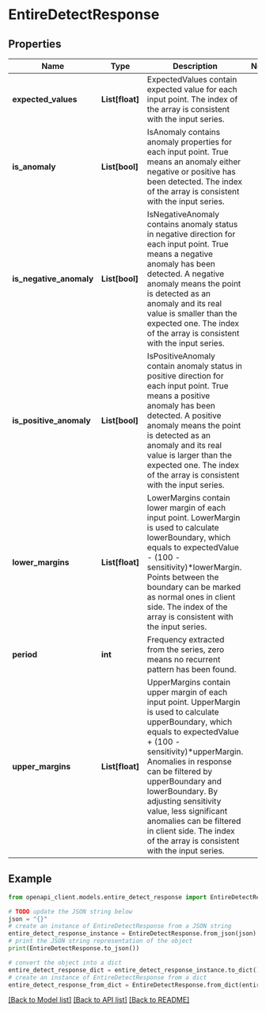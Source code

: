 # EntireDetectResponse


## Properties

Name | Type | Description | Notes
------------ | ------------- | ------------- | -------------
**expected_values** | **List[float]** | ExpectedValues contain expected value for each input point. The index of the array is consistent with the input series. | 
**is_anomaly** | **List[bool]** | IsAnomaly contains anomaly properties for each input point. True means an anomaly either negative or positive has been detected. The index of the array is consistent with the input series. | 
**is_negative_anomaly** | **List[bool]** | IsNegativeAnomaly contains anomaly status in negative direction for each input point. True means a negative anomaly has been detected. A negative anomaly means the point is detected as an anomaly and its real value is smaller than the expected one. The index of the array is consistent with the input series. | 
**is_positive_anomaly** | **List[bool]** | IsPositiveAnomaly contain anomaly status in positive direction for each input point. True means a positive anomaly has been detected. A positive anomaly means the point is detected as an anomaly and its real value is larger than the expected one. The index of the array is consistent with the input series. | 
**lower_margins** | **List[float]** | LowerMargins contain lower margin of each input point. LowerMargin is used to calculate lowerBoundary, which equals to expectedValue - (100 - sensitivity)*lowerMargin. Points between the boundary can be marked as normal ones in client side. The index of the array is consistent with the input series. | 
**period** | **int** | Frequency extracted from the series, zero means no recurrent pattern has been found. | 
**upper_margins** | **List[float]** | UpperMargins contain upper margin of each input point. UpperMargin is used to calculate upperBoundary, which equals to expectedValue + (100 - sensitivity)*upperMargin. Anomalies in response can be filtered by upperBoundary and lowerBoundary. By adjusting sensitivity value, less significant anomalies can be filtered in client side. The index of the array is consistent with the input series. | 

## Example

```python
from openapi_client.models.entire_detect_response import EntireDetectResponse

# TODO update the JSON string below
json = "{}"
# create an instance of EntireDetectResponse from a JSON string
entire_detect_response_instance = EntireDetectResponse.from_json(json)
# print the JSON string representation of the object
print(EntireDetectResponse.to_json())

# convert the object into a dict
entire_detect_response_dict = entire_detect_response_instance.to_dict()
# create an instance of EntireDetectResponse from a dict
entire_detect_response_from_dict = EntireDetectResponse.from_dict(entire_detect_response_dict)
```
[[Back to Model list]](../README.md#documentation-for-models) [[Back to API list]](../README.md#documentation-for-api-endpoints) [[Back to README]](../README.md)


